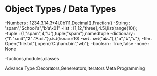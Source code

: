 # Object Types / Data Types

-Numbers        : 1234,3.14,3+4j,0b111,Decimal(),Fraction()
-String         : 'spam',"School's","b'a\x01"
-list           : [1,[2,"three],4.5],list(range(10));  
-tuple          : (1,"spam",4,"U"),tuple("spam"),namedtuple
-dictionary     : {'1':"smit","2":"Amit"},dict(hours=10)
-set            : set("abc"),{"a","b","c"};
-file           : Open("file.txt"),open(r'C:\ham.bin',"wb");
-boolean        : True,false
-none           : None

-fuctions,modules,classes

Advance Type    :Decorators,Genereators,Iterators,Meta Programming 